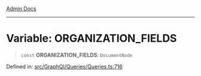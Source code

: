 [Admin Docs](/)

***

# Variable: ORGANIZATION\_FIELDS

> `const` **ORGANIZATION\_FIELDS**: `DocumentNode`

Defined in: [src/GraphQl/Queries/Queries.ts:716](https://github.com/PalisadoesFoundation/talawa-admin/blob/main/src/GraphQl/Queries/Queries.ts#L716)
